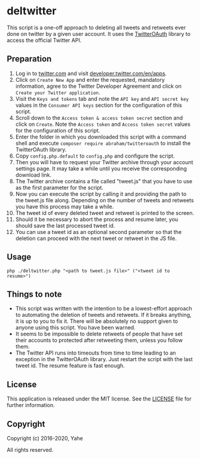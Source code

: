 # deltwitter

This script is a one-off approach to deleting all tweets and retweets ever done on twitter by a given user account. It uses the [TwitterOAuth](https://twitteroauth.com) library to access the official Twitter API.

## Preparation
1. Log in to [twitter.com](https://twitter.com/) and visit [developer.twitter.com/en/apps](https://developer.twitter.com/en/apps).
2. Click on `Create New App` and enter the requested, mandatory information, agree to the Twitter Developer Agreement and click on `Create your Twitter application`.
3. Visit the `Keys and tokens` tab and note the `API key` and `API secret key` values in the `Consumer API keys` section for the configuration of this script.
4. Scroll down to the `Access token & access token secret` section and click on `Create`. Note the `Access token` and `Access token secret` values for the configuration of this script.
5. Enter the folder in which you downloaded this script with a command shell and execute ```composer require abraham/twitteroauth``` to install the TwitterOAuth library.
6. Copy `config.php.default` to `config.php` and configure the script.
7. Then you will have to request your Twitter archive through your account settings page. It may take a while until you receive the corresponding download link.
8. The Twitter archive contains a file called "tweet.js" that you have to use as the first parameter for the script.
9. Now you can execute the script by calling it and providing the path to the tweet.js file along. Depending on the number of tweets and retweets you have this process may take a while.
10. The tweet id of every deleted tweet and retweet is printed to the screen.
11. Should it be necessary to abort the process and resume later, you should save the last processed tweet id.
12. You can use a tweet id as an optional second parameter so that the deletion can proceed with the next tweet or retweet in the JS file.

## Usage
```
php ./deltwitter.php "<path to tweet.js file>" ("<tweet id to resume>")
```

## Things to note
* This script was written with the intention to be a lowest-effort approach to automating the deletion of tweets and retweets. If it breaks anything, it is up to you to fix it. There will be absolutely no support given to anyone using this script. You have been warned.
* It seems to be impossible to delete retweets of people that have set their accounts to protected after retweeting them, unless you follow them.
* The Twitter API runs into timeouts from time to time leading to an exception in the TwitterOAuth library. Just restart the script with the last tweet id. The resume feature is fast enough.

## License
This application is released under the MIT license.
See the [LICENSE](LICENSE) file for further information.

## Copyright
Copyright (c) 2016-2020, Yahe

All rights reserved.
